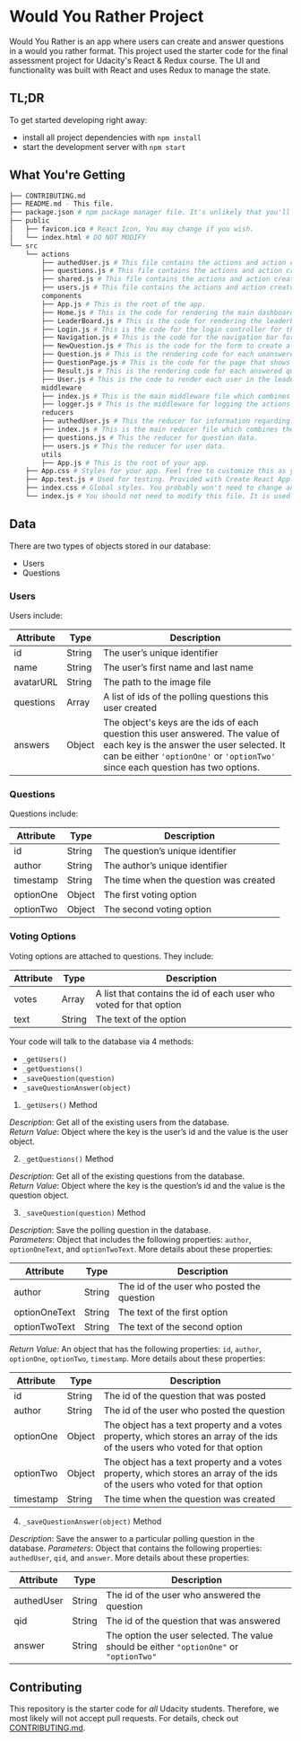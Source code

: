 # Would You Rather Project

Would You Rather is an app where users can create and answer questions in a would you rather format. This project used the starter code for the final assessment project for Udacity's React & Redux course. The UI and functionality was built with React and uses Redux to manage the state. 

## TL;DR

To get started developing right away:

* install all project dependencies with `npm install`
* start the development server with `npm start`

## What You're Getting
```bash
├── CONTRIBUTING.md
├── README.md - This file.
├── package.json # npm package manager file. It's unlikely that you'll need to modify this.
├── public
│   ├── favicon.ico # React Icon, You may change if you wish.
│   └── index.html # DO NOT MODIFY
└── src
    └── actions
        ├── authedUser.js # This file contains the actions and action creators for the logged in user.
        ├── questions.js # This file contains the actions and action creators for the question data.
        ├── shared.js # This file contains the actions and action creators for getting the initial data for the app.
        ├── users.js # This file contains the actions and action creators for the user data.
        components
        ├── App.js # This is the root of the app. 
        ├── Home.js # This is the code for rendering the main dashboard for the app.
        ├── LeaderBoard.js # This is the code for rendering the leaderboard which ranks users by number of questions created and answered.
        ├── Login.js # This is the code for the login controller for the app.
        ├── Navigation.js # This is the code for the navigation bar for Home, the leaderboard, and adding a new question.
        ├── NewQuestion.js # This is the code for the form to create a new question.
        ├── Question.js # This is the rendering code for each unanswered question.
        ├── QuestionPage.js # This is the code for the page that shows an individual question.
        ├── Result.js # This is the rendering code for each answered question.
        ├── User.js # This is the code to render each user in the leaderboard. 
        middleware
        ├── index.js # This is the main middleware file which combines the middleware to create the store.
        ├── logger.js # This is the middleware for logging the actions performed and the new state. 
        reducers
        ├── authedUser.js # This the reducer for information regarding the logged in user.
        ├── index.js # This is the main reducer file which combines the reducers to create the store.
        ├── questions.js # This the reducer for question data.
        ├── users.js # This the reducer for user data.
        utils
        ├── App.js # This is the root of your app. 
    ├── App.css # Styles for your app. Feel free to customize this as you desire.
    ├── App.test.js # Used for testing. Provided with Create React App. Testing is encouraged, but not required.
    ├── index.css # Global styles. You probably won't need to change anything here.
    └── index.js # You should not need to modify this file. It is used for DOM rendering only.
```

## Data

There are two types of objects stored in our database:

* Users
* Questions

### Users

Users include:

| Attribute    | Type             | Description           |
|-----------------|------------------|-------------------         |
| id                 | String           | The user’s unique identifier |
| name          | String           | The user’s first name  and last name     |
| avatarURL  | String           | The path to the image file |
| questions | Array | A list of ids of the polling questions this user created|
| answers      | Object         |  The object's keys are the ids of each question this user answered. The value of each key is the answer the user selected. It can be either `'optionOne'` or `'optionTwo'` since each question has two options.

### Questions

Questions include:

| Attribute | Type | Description |
|-----------------|------------------|-------------------|
| id                  | String | The question’s unique identifier |
| author        | String | The author’s unique identifier |
| timestamp | String | The time when the question was created|
| optionOne | Object | The first voting option|
| optionTwo | Object | The second voting option|

### Voting Options

Voting options are attached to questions. They include:

| Attribute | Type | Description |
|-----------------|------------------|-------------------|
| votes             | Array | A list that contains the id of each user who voted for that option|
| text                | String | The text of the option |

Your code will talk to the database via 4 methods:

* `_getUsers()`
* `_getQuestions()`
* `_saveQuestion(question)`
* `_saveQuestionAnswer(object)`

1) `_getUsers()` Method

*Description*: Get all of the existing users from the database.  
*Return Value*: Object where the key is the user’s id and the value is the user object.

2) `_getQuestions()` Method

*Description*: Get all of the existing questions from the database.  
*Return Value*: Object where the key is the question’s id and the value is the question object.

3) `_saveQuestion(question)` Method

*Description*: Save the polling question in the database.  
*Parameters*:  Object that includes the following properties: `author`, `optionOneText`, and `optionTwoText`. More details about these properties:

| Attribute | Type | Description |
|-----------------|------------------|-------------------|
| author | String | The id of the user who posted the question|
| optionOneText| String | The text of the first option |
| optionTwoText | String | The text of the second option |

*Return Value*:  An object that has the following properties: `id`, `author`, `optionOne`, `optionTwo`, `timestamp`. More details about these properties:

| Attribute | Type | Description |
|-----------------|------------------|-------------------|
| id | String | The id of the question that was posted|
| author | String | The id of the user who posted the question|
| optionOne | Object | The object has a text property and a votes property, which stores an array of the ids of the users who voted for that option|
| optionTwo | Object | The object has a text property and a votes property, which stores an array of the ids of the users who voted for that option|
|timestamp|String | The time when the question was created|

4) `_saveQuestionAnswer(object)` Method

*Description*: Save the answer to a particular polling question in the database.
*Parameters*: Object that contains the following properties: `authedUser`, `qid`, and `answer`. More details about these properties:

| Attribute | Type | Description |
|-----------------|------------------|-------------------|
| authedUser | String | The id of the user who answered the question|
| qid | String | The id of the question that was answered|
| answer | String | The option the user selected. The value should be either `"optionOne"` or `"optionTwo"`|

## Contributing

This repository is the starter code for *all* Udacity students. Therefore, we most likely will not accept pull requests. For details, check out [CONTRIBUTING.md](https://github.com/udacity/reactnd-project-would-you-rather-starter/blob/master/CONTRIBUTING.md).
